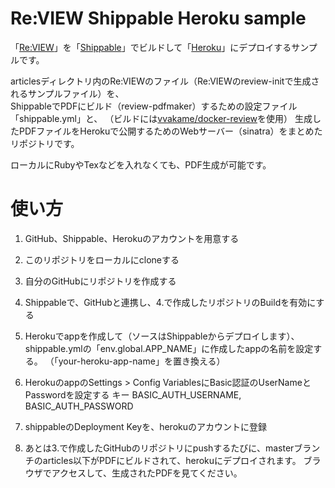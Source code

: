 # Re:VIEW Shippable Heroku sample
「[Re:VIEW](https://github.com/kmuto/review)」を「[Shippable](https://app.shippable.com/)」でビルドして「[Heroku](https://www.heroku.com/)」にデプロイするサンプルです。

articlesディレクトリ内のRe:VIEWのファイル（Re:VIEWのreview-initで生成されるサンプルファイル）を、  
ShippableでPDFにビルド（review-pdfmaker）するための設定ファイル「shippable.yml」と、
（ビルドには[vvakame/docker-review](https://github.com/vvakame/docker-review)を使用）
生成したPDFファイルをHerokuで公開するためのWebサーバー（sinatra）をまとめたリポジトリです。

ローカルにRubyやTexなどを入れなくても、PDF生成が可能です。

# 使い方

1. GitHub、Shippable、Herokuのアカウントを用意する

2. このリポジトリをローカルにcloneする

3. 自分のGitHubにリポジトリを作成する

4. Shippableで、GitHubと連携し、4.で作成したリポジトリのBuildを有効にする

5. Herokuでappを作成して（ソースはShippableからデプロイします）、
   shippable.ymlの「env.global.APP_NAME」に作成したappの名前を設定する。
  （「your-heroku-app-name」を置き換える）

6. HerokuのappのSettings > Config VariablesにBasic認証のUserNameとPasswordを設定する
   キー BASIC_AUTH_USERNAME, BASIC_AUTH_PASSWORD

7. shippableのDeployment Keyを、herokuのアカウントに登録

8. あとは3.で作成したGitHubのリポジトリにpushするたびに、masterブランチのarticles以下がPDFにビルドされて、herokuにデプロイされます。
   ブラウザでアクセスして、生成されたPDFを見てください。

